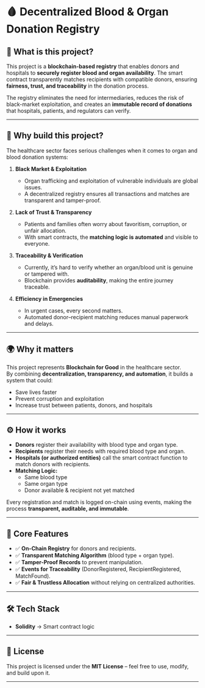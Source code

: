 # 🩸 Decentralized Blood & Organ Donation Registry

## 📌 What is this project?

This project is a **blockchain-based registry** that enables donors and hospitals to **securely register blood and organ availability**. The smart contract transparently matches recipients with compatible donors, ensuring **fairness, trust, and traceability** in the donation process.

The registry eliminates the need for intermediaries, reduces the risk of black-market exploitation, and creates an **immutable record of donations** that hospitals, patients, and regulators can verify.
 
--- 

## 🧠 Why build this project?
 
The healthcare sector faces serious challenges when it comes to organ and blood donation systems:

1. **Black Market & Exploitation**

   - Organ trafficking and exploitation of vulnerable individuals are global issues.
   - A decentralized registry ensures all transactions and matches are transparent and tamper-proof.

2. **Lack of Trust & Transparency**

   - Patients and families often worry about favoritism, corruption, or unfair allocation.
   - With smart contracts, the **matching logic is automated** and visible to everyone.

3. **Traceability & Verification**

   - Currently, it’s hard to verify whether an organ/blood unit is genuine or tampered with.
   - Blockchain provides **auditability**, making the entire journey traceable.

4. **Efficiency in Emergencies**
   - In urgent cases, every second matters.
   - Automated donor–recipient matching reduces manual paperwork and delays.

---

## 🌍 Why it matters

This project represents **Blockchain for Good** in the healthcare sector.  
By combining **decentralization, transparency, and automation**, it builds a system that could:

- Save lives faster
- Prevent corruption and exploitation
- Increase trust between patients, donors, and hospitals

---

## ⚙️ How it works

- **Donors** register their availability with blood type and organ type.
- **Recipients** register their needs with required blood type and organ.
- **Hospitals (or authorized entities)** call the smart contract function to match donors with recipients.
- **Matching Logic:**
  - Same blood type
  - Same organ type
  - Donor available & recipient not yet matched

Every registration and match is logged on-chain using events, making the process **transparent, auditable, and immutable**.

---

## 🔑 Core Features

- ✅ **On-Chain Registry** for donors and recipients.
- ✅ **Transparent Matching Algorithm** (blood type + organ type).
- ✅ **Tamper-Proof Records** to prevent manipulation.
- ✅ **Events for Traceability** (DonorRegistered, RecipientRegistered, MatchFound).
- ✅ **Fair & Trustless Allocation** without relying on centralized authorities.

---

## 🛠️ Tech Stack

- **Solidity** → Smart contract logic

---

## 📜 License

This project is licensed under the **MIT License** – feel free to use, modify, and build upon it.

---

